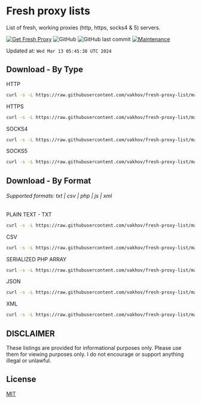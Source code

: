 # Fresh proxy lists

List of fresh, working proxies (http, https, socks4 & 5) servers.

[![Get Fresh Proxy](https://github.com/vakhov/fresh-proxy-list/actions/workflows/update.yml/badge.svg)](https://github.com/vakhov/fresh-proxy-list/actions/workflows/update.yml)
![GitHub](https://img.shields.io/github/license/vakhov/fresh-proxy-list)
![GitHub last commit](https://img.shields.io/github/last-commit/vakhov/fresh-proxy-list)
[![Maintenance](https://img.shields.io/badge/Maintained%3F-yes-green.svg)](https://github.com/vakhov/fresh-proxy-list/graphs/commit-activity)

Updated at: `Wed Mar 13 05:45:38 UTC 2024`

## Download - By Type

HTTP
```bash
curl -s -L https://raw.githubusercontent.com/vakhov/fresh-proxy-list/master/http.txt -o http.txt
```

HTTPS
```bash
curl -s -L https://raw.githubusercontent.com/vakhov/fresh-proxy-list/master/https.txt -o https.txt
```

SOCKS4
```bash
curl -s -L https://raw.githubusercontent.com/vakhov/fresh-proxy-list/master/socks4.txt -o socks4.txt
```

SOCKS5
```bash
curl -s -L https://raw.githubusercontent.com/vakhov/fresh-proxy-list/master/socks5.txt -o socks5.txt
```

## Download - By Format
###### Supported formats: txt | csv | php | js | xml

PLAIN TEXT - TXT
```bash
curl -s -L https://raw.githubusercontent.com/vakhov/fresh-proxy-list/master/proxylist.txt -o proxylist.txt
```

CSV
```bash
curl -s -L https://raw.githubusercontent.com/vakhov/fresh-proxy-list/master/proxylist.csv -o proxylist.csv
```

SERIALIZED PHP ARRAY
```bash
curl -s -L https://raw.githubusercontent.com/vakhov/fresh-proxy-list/master/proxylist.phps -o proxylist.phps
```

JSON
```bash
curl -s -L https://raw.githubusercontent.com/vakhov/fresh-proxy-list/master/proxylist.json -o proxylist.json
```

XML
```bash
curl -s -L https://raw.githubusercontent.com/vakhov/fresh-proxy-list/master/proxylist.xml -o proxylist.xml
```

## DISCLAIMER

These listings are provided for informational purposes only. Please use them for viewing purposes only. I do not
encourage or support anything illegal or unlawful.

## License

[MIT](LICENSE)